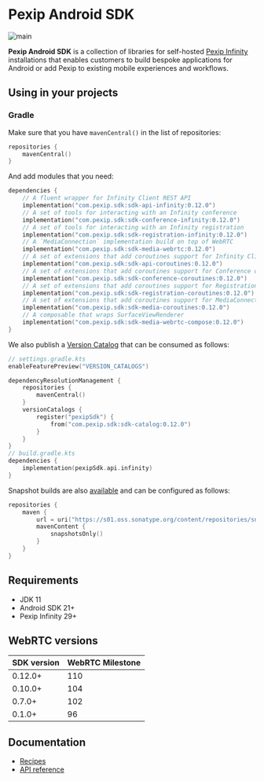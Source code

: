 # Pexip Android SDK

![main](https://github.com/pexip/pexip-android-sdk/actions/workflows/main.yml/badge.svg)

**Pexip Android SDK** is a collection of libraries for
self-hosted [Pexip Infinity](https://docs.pexip.com/admin/admin_intro.htm) installations that
enables customers to build bespoke applications for Android or add Pexip to existing mobile
experiences and workflows.

## Using in your projects

### Gradle

Make sure that you have `mavenCentral()` in the list of repositories:

```kotlin
repositories {
    mavenCentral()
}
```

And add modules that you need:

```kotlin
dependencies {
    // A fluent wrapper for Infinity Client REST API
    implementation("com.pexip.sdk:sdk-api-infinity:0.12.0")
    // A set of tools for interacting with an Infinity conference
    implementation("com.pexip.sdk:sdk-conference-infinity:0.12.0")
    // A set of tools for interacting with an Infinity registration
    implementation("com.pexip.sdk:sdk-registration-infinity:0.12.0")
    // A `MediaConnection` implementation build on top of WebRTC
    implementation("com.pexip.sdk:sdk-media-webrtc:0.12.0")
    // A set of extensions that add coroutines support for Infinity Client REST API
    implementation("com.pexip.sdk:sdk-api-coroutines:0.12.0")
    // A set of extensions that add coroutines support for Conference object
    implementation("com.pexip.sdk:sdk-conference-coroutines:0.12.0")
    // A set of extensions that add coroutines support for Registration object
    implementation("com.pexip.sdk:sdk-registration-coroutines:0.12.0")
    // A set of extensions that add coroutines support for MediaConnection object
    implementation("com.pexip.sdk:sdk-media-coroutines:0.12.0")
    // A composable that wraps SurfaceViewRenderer
    implementation("com.pexip.sdk:sdk-media-webrtc-compose:0.12.0")
}
```

We also publish
a [Version Catalog](https://docs.gradle.org/current/userguide/platforms.html#sub:version-catalog)
that can be consumed as follows:

```kotlin
// settings.gradle.kts
enableFeaturePreview("VERSION_CATALOGS")

dependencyResolutionManagement {
    repositories {
        mavenCentral()
    }
    versionCatalogs {
        register("pexipSdk") {
            from("com.pexip.sdk:sdk-catalog:0.12.0")
        }
    }
}
// build.gradle.kts
dependencies {
    implementation(pexipSdk.api.infinity)
}
```

Snapshot builds are
also [available](https://s01.oss.sonatype.org/content/repositories/snapshots/com/pexip/sdk/) and can
be configured as follows:

```kotlin
repositories {
    maven {
        url = uri("https://s01.oss.sonatype.org/content/repositories/snapshots/")
        mavenContent {
            snapshotsOnly()
        }
    }
}
```

## Requirements

* JDK 11
* Android SDK 21+
* Pexip Infinity 29+

## WebRTC versions

| SDK version | WebRTC Milestone |
|-------------|------------------|
| 0.12.0+     | 110              |
| 0.10.0+     | 104              |
| 0.7.0+      | 102              |
| 0.1.0+      | 96               |

## Documentation

- [Recipes](https://github.com/pexip/pexip-android-sdk/blob/main/docs/recipes.md)
- [API reference](https://pexip.github.io/pexip-android-sdk/)
